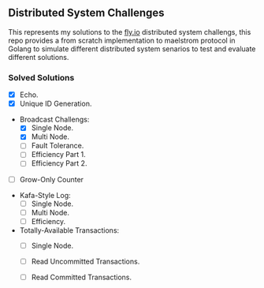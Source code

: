 ## Distributed System Challenges

This represents my solutions to the [fly.io](https://fly.io/dist-sys/) distributed system challengs, this repo provides a from scratch implementation to maelstrom protocol in Golang to simulate different distributed system senarios to test and evaluate different solutions.

### Solved Solutions
- [x] Echo.
- [x] Unique ID Generation.
- Broadcast Challengs: 
    - [x] Single Node.
    - [x] Multi Node.
    - [ ] Fault Tolerance.
    - [ ] Efficiency Part 1.
    - [ ] Efficiency Part 2.
- [ ] Grow-Only Counter
- Kafa-Style Log:
    - [ ] Single Node.
    - [ ] Multi Node.
    - [ ] Efficiency.
- Totally-Available Transactions:
    - [ ] Single Node.
    - [ ] Read Uncommitted Transactions.
    - [ ] Read Committed Transactions.
 